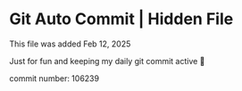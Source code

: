# Git Auto Commit | Hidden File

This file was added Feb 12, 2025

Just for fun and keeping my daily git commit active 🤪

commit number: 106239
